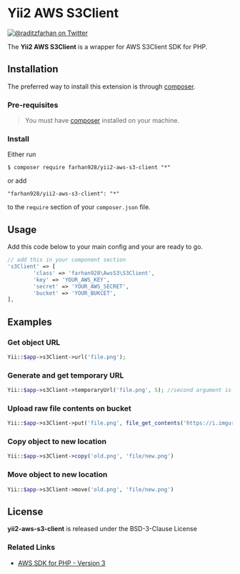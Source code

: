 # Yii2 AWS S3Client

[![@raditzfarhan on Twitter](https://img.shields.io/badge/twitter-%40raditzfarhan-blue.svg?style=flat)](https://twitter.com/raditzfarhan)

The **Yii2 AWS S3Client** is a wrapper for AWS S3Client SDK for PHP. 

## Installation

The preferred way to install this extension is through [composer](http://getcomposer.org/download/). 


### Pre-requisites

> You must have [composer](http://getcomposer.org/download/) installed on your machine.

### Install

Either run

```
$ composer require farhan928/yii2-aws-s3-client "*"
```

or add

```
"farhan928/yii2-aws-s3-client": "*"
```

to the ```require``` section of your `composer.json` file.

## Usage

Add this code below to your main config and your are ready to go.
```php
// add this in your component section
's3Client' => [           
        'class' => 'farhan928\AwsS3\S3Client',
        'key' => 'YOUR_AWS_KEY',
        'secret' => 'YOUR_AWS_SECRET',            
        'bucket' => 'YOUR_BUKCET',            
],
```

## Examples

### Get object URL
```php
Yii::$app->s3Client->url('file.png');
```

### Generate and get temporary URL
```php
Yii::$app->s3Client->temporaryUrl('file.png', 5); //second argument is the duration in minute
```

### Upload raw file contents on bucket
```php
Yii::$app->s3Client->put('file.png', file_get_contents('https://i.imgur.com/hAjCMan.jpg'))
```

### Copy object to new location
```php
Yii::$app->s3Client->copy('old.png', 'file/new.png')
```

### Move object to new location
```php
Yii::$app->s3Client->move('old.png', 'file/new.png')
```

## License

**yii2-aws-s3-client** is released under the BSD-3-Clause License

### Related Links

* [AWS SDK for PHP - Version 3][aws-sdk-php-github]

[aws-sdk-php-github]: https://github.com/aws/aws-sdk-php

